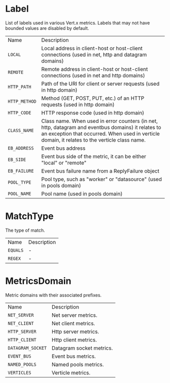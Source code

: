 # Label

List of labels used in various Vert.x metrics. Labels that may not have
bounded values are disabled by default.

|               |                                                                                                                                                                                                      |
| ------------- | ---------------------------------------------------------------------------------------------------------------------------------------------------------------------------------------------------- |
| Name          | Description                                                                                                                                                                                          |
| `LOCAL`       | Local address in client-host or host-client connections (used in net, http and datagram domains)                                                                                                     |
| `REMOTE`      | Remote address in client-host or host-client connections (used in net and http domains)                                                                                                              |
| `HTTP_PATH`   | Path of the URI for client or server requests (used in http domain)                                                                                                                                  |
| `HTTP_METHOD` | Method (GET, POST, PUT, etc.) of an HTTP requests (used in http domain)                                                                                                                              |
| `HTTP_CODE`   | HTTP response code (used in http domain)                                                                                                                                                             |
| `CLASS_NAME`  | Class name. When used in error counters (in net, http, datagram and eventbus domains) it relates to an exception that occurred. When used in verticle domain, it relates to the verticle class name. |
| `EB_ADDRESS`  | Event bus address                                                                                                                                                                                    |
| `EB_SIDE`     | Event bus side of the metric, it can be either "local" or "remote"                                                                                                                                   |
| `EB_FAILURE`  | Event bus failure name from a ReplyFailure object                                                                                                                                                    |
| `POOL_TYPE`   | Pool type, such as "worker" or "datasource" (used in pools domain)                                                                                                                                   |
| `POOL_NAME`   | Pool name (used in pools domain)                                                                                                                                                                     |

# MatchType

The type of match.

|          |             |
| -------- | ----------- |
| Name     | Description |
| `EQUALS` | \-          |
| `REGEX`  | \-          |

# MetricsDomain

Metric domains with their associated prefixes.

|                   |                          |
| ----------------- | ------------------------ |
| Name              | Description              |
| `NET_SERVER`      | Net server metrics.      |
| `NET_CLIENT`      | Net client metrics.      |
| `HTTP_SERVER`     | Http server metrics.     |
| `HTTP_CLIENT`     | Http client metrics.     |
| `DATAGRAM_SOCKET` | Datagram socket metrics. |
| `EVENT_BUS`       | Event bus metrics.       |
| `NAMED_POOLS`     | Named pools metrics.     |
| `VERTICLES`       | Verticle metrics.        |
